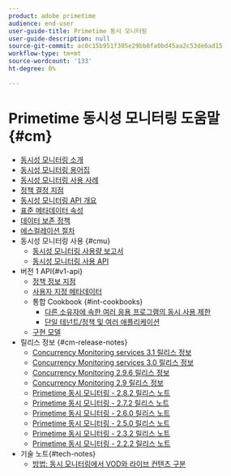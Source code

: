 ```yaml
---
product: adobe primetime
audience: end-user
user-guide-title: Primetime 동시 모니터링
user-guide-description: null
source-git-commit: ac0c15b951f305e29bb8fa0bd45aa2c53de6ad15
workflow-type: tm+mt
source-wordcount: '133'
ht-degree: 0%

---
```



# Primetime 동시성 모니터링 도움말 {#cm}

+ [동시성 모니터링 소개](cm-home.md)
+ [동시성 모니터링 용어집](cm-glossary.md)
+ [동시성 모니터링 사용 사례](cm-use-cases.md)
+ [정책 결정 지점](cm-policy-decision-point.md)
+ [동시성 모니터링 API 개요](cm-api-overview.md)
+ [표준 메타데이터 속성](standard-metadata-attributes.md)
+ [데이터 보존 정책](data-retention-policy.md)
+ [에스컬레이션 절차](cm-escalation-procedures.md)
+ 동시성 모니터링 사용 {#cmu}
   + [동시성 모니터링 사용량 보고서](cm-usage-reports.md)
   + [동시성 모니터링 사용 API](cmu-api.md)
+ 버전 1 API{#v1-api}
   + [정책 정보 지점](policy-info-pt-versionone.md)
   + [사용자 지정 메타데이터](custom-metadata.md)
   + 통합 Cookbook {#int-cookbooks}
      + [다른 소유자에 속한 여러 응용 프로그램의 동시 사용 제한](restrict-concurr-usage-mult-apps.md)
      + [단일 테넌트/정책 및 여러 애플리케이션](single-tenant-policy-mult-app.md)
   + [구현 모델](implementation-models.md)
+ 릴리스 정보 {#cm-release-notes}
   + [Concurrency Monitoring services 3.1 릴리스 정보](rn-cm-services-31.md)
   + [Concurrency Monitoring services 3.0 릴리스 정보](rn-cm-services-30.md)
   + [Concurrency Monitoring 2.9.6 릴리스 정보](rn-cm-296.md)
   + [Concurrency Monitoring 2.9 릴리스 정보](rn-cm-29.md)
   + [Primetime 동시 모니터링 - 2.8.2 릴리스 노트](rn-cm-282.md)
   + [Primetime 동시 모니터링 - 2.7.2 릴리스 노트](rn-cm-272.md)
   + [Primetime 동시 모니터링 - 2.6.0 릴리스 노트](rn-cm-260.md)
   + [Primetime 동시 모니터링 - 2.5.0 릴리스 노트](rn-cm-250.md)
   + [Primetime 동시 모니터링 - 2.3.2 릴리스 노트](rn-cm-232.md)
   + [Primetime 동시 모니터링 - 2.2.2 릴리스 노트](rn-cm-222.md)
+ 기술 노트{#tech-notes}
   + [방법: 동시 모니터링에서 VOD와 라이브 컨텐츠 구분](vod-live-dist.md)
<!--    + [Usage reports](usage-rep-versionone.md) -->

